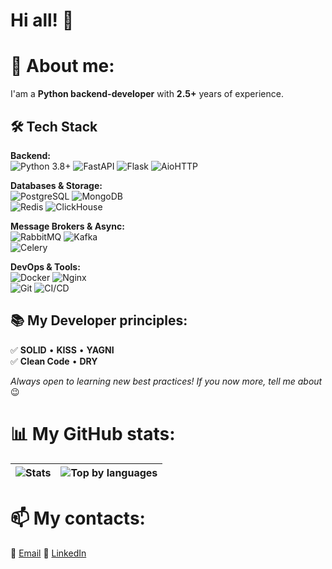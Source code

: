 # Hi all! 👋
# 🚀 **About me:**
I'am a **Python backend-developer** with **2.5+** years of experience.

## 🛠 **Tech Stack**
**Backend:**  
![Python 3.8+](https://img.shields.io/badge/Python-3.8+-3776AB?logo=python&logoColor=white) 
![FastAPI](https://img.shields.io/badge/FastAPI-009688?logo=fastapi&logoColor=white) 
![Flask](https://img.shields.io/badge/Flask-000000?logo=flask&logoColor=white)
![AioHTTP](https://img.shields.io/badge/AioHTTP-2C5BB4?logo=aiohttp&logoColor=white)

**Databases & Storage:**  
![PostgreSQL](https://img.shields.io/badge/PostgreSQL-4169E1?logo=postgresql&logoColor=white) 
![MongoDB](https://img.shields.io/badge/MongoDB-47A248?logo=mongodb&logoColor=white)  
![Redis](https://img.shields.io/badge/Redis-DC382D?logo=redis&logoColor=white) 
![ClickHouse](https://img.shields.io/badge/ClickHouse-FFCC01?logo=clickhouse&logoColor=black)

**Message Brokers & Async:**  
![RabbitMQ](https://img.shields.io/badge/RabbitMQ-FF6600?logo=rabbitmq&logoColor=white) 
![Kafka](https://img.shields.io/badge/Kafka-231F20?logo=apachekafka&logoColor=white)  
![Celery](https://img.shields.io/badge/Celery-37814A?logo=celery&logoColor=white)

**DevOps & Tools:**  
![Docker](https://img.shields.io/badge/Docker-2496ED?logo=docker&logoColor=white) 
![Nginx](https://img.shields.io/badge/Nginx-009639?logo=nginx&logoColor=white)  
![Git](https://img.shields.io/badge/Git-F05032?logo=git&logoColor=white) 
![CI/CD](https://img.shields.io/badge/CI/CD-FF6F00?logo=githubactions&logoColor=white)


## 📚 **My Developer principles**:
✅ **SOLID** • **KISS** • **YAGNI**  
✅ **Clean Code** • **DRY**

*Always open to learning new best practices! If you now more, tell me about* 😉


# 📊 **My GitHub stats:**
<div align="center">

| ![Stats](https://github-readme-stats.vercel.app/api?username=ChasDig&show_icons=true&theme=dracula) | ![Top by languages](https://github-readme-stats.vercel.app/api/top-langs/?username=ChasDig&layout=compact&theme=dracula) |
|-------------------------------------------------------------------------------------------|-----------------------------------------------------------------------------------------------------|

</div>


# 📫 **My contacts:**
📧 [Email](chas.prog@gmail.com)
💬 [LinkedIn](linkedin.com/in/chilikov-aleksandr-74040437b)
